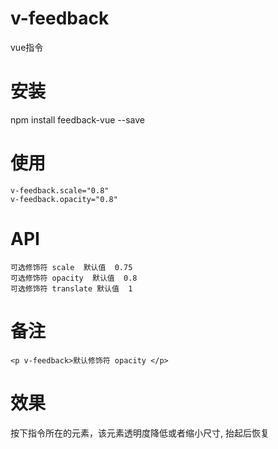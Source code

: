 # v-feedback
vue指令

# 安装
npm install feedback-vue --save

# 使用
```
v-feedback.scale="0.8"
v-feedback.opacity="0.8"
```

# API
```
可选修饰符 scale  默认值  0.75
可选修饰符 opacity  默认值  0.8
可选修饰符 translate 默认值  1
```

# 备注
```
<p v-feedback>默认修饰符 opacity </p>
```

# 效果
按下指令所在的元素，该元素透明度降低或者缩小尺寸, 抬起后恢复

